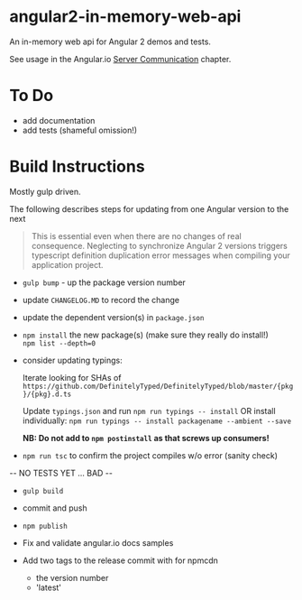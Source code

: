 # angular2-in-memory-web-api
An in-memory web api for Angular 2 demos and tests.

See usage in the Angular.io
[Server Communication](https://angular.io/docs/ts/latest/guide/server-communication.html) chapter.

# To Do
* add  documentation
* add tests (shameful omission!)

# Build Instructions

Mostly gulp driven.

The following describes steps for updating from one Angular version to the next

>This is essential even when there are no changes of real consequence.
Neglecting to synchronize Angular 2 versions
triggers typescript definition duplication error messages when
compiling your application project.

- `gulp bump` - up the package version number

- update `CHANGELOG.MD` to record the change

- update the dependent version(s) in `package.json`

- `npm install` the new package(s) (make sure they really do install!)<br>
   `npm list --depth=0`

- consider updating typings:

  Iterate looking for SHAs of
  `https://github.com/DefinitelyTyped/DefinitelyTyped/blob/master/{pkg}/{pkg}.d.ts`

  Update `typings.json` and run `npm run typings -- install`
  OR install individually:
  `npm run typings -- install packagename --ambient --save`

   **NB: Do not add to `npm postinstall` as that screws up consumers!**

- `npm run tsc` to confirm the project compiles w/o error (sanity check)

 -- NO TESTS YET ... BAD --

- `gulp build`
- commit and push

- `npm publish`

- Fix and validate angular.io docs samples

- Add two tags to the release commit with for npmcdn
  - the version number
  - 'latest'